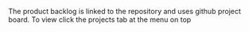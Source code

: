The product backlog is linked to the repository and uses github project board.
To view click the projects tab at the menu on top
